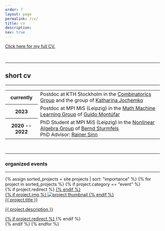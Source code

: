 ```yaml
---
order: 7
layout: page
permalink: /cv/
title: cv
description:
nav: true
---
```


[Click here for my full CV.](/assets/pdf/CV.pdf)

&nbsp;

---

## short cv
---

<div class="table-responsive">
	<table class="table table-sm table-borderless">
		<tr>
			<th scope="row">
				currently
			</th>
			<td>
				  Postdoc at KTH Stockholm in the <a href="https://www.kth.se/math/act/comb">Combinatorics Group</a> and the group of <a href="https://people.kth.se/~jochemko/">Katharina Jochemko</a>
			</td>
		</tr>
		<tr>
			<th scope="row">
				2023
			</th>
			<td>
				  Postdoc at MPI MiS (Leipzig) in the <a href="https://www.mis.mpg.de/montufar/index.html">Math Machine Learning Group</a> of <a href="https://personal-homepages.mis.mpg.de/montufar/">Guido Montúfar</a> 
			</td>
		</tr>
		<tr>
			<th scope="row">
				2020 -- 2022
			</th>
			<td>
				  PhD Student at MPI MiS (Leipzig) in the <a href="https://www.mis.mpg.de/nlalg/research.html">Nonlinear Algebra Group</a> of <a href="https://math.berkeley.edu/~bernd/">Bernd Sturmfels</a> <br>
				  PhD Advisor: <a href="http://www.math.uni-leipzig.de/~sinn/index_en.html">Rainer Sinn</a>
			</td>
		</tr>
		</table>
	</div>

&nbsp;

---

### organized events

---


<div class="events grid">
  {% assign sorted_projects = site.projects | sort: "importance" %}
  {% for project in sorted_projects %}
  {% if project.category == "event" %}
  <div class="grid-item">
    {% if project.redirect %}
    	<a href="{{ project.redirect }}" target="_blank">
    {% endif %}
      <div class="card hoverable">
        {% if project.img %}
        <img src="{{ project.img | relative_url }}" alt="project thumbnail">
        {% endif %}
        <div class="card-body">
          {{ project.title }}
          <p class="card-text">{{ project.description }}</p>
        </div>
      </div>
     {% if project.redirect %}
    	</a>
    {% endif %}
  </div>
{% endif %}
{% endfor %}

</div>

&nbsp;
